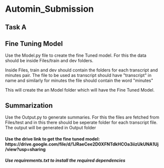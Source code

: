 # Automin_Submission
## Task A

<h2> Fine Tuning Model </h2>
Use the Model.py file to create the fine Tuned model.
For this the data should be inside Files/train and dev folders.

Inside Files, train and dev should contain the folders for each transcript and minutes pair. The file to be used as transcript should have "transcript" in name and similarly for minutes the file should contain the word "minutes"

This will create the an Model folder which will have the Fine Tuned Model. 

<h2> Summarization </h2>
Use the Output.py to generate summaries.
For this the files are fetched from Files/test and in this there should be seperate folder for each transcript file.
The output will be generated in Output folder

<h4> Use the drive link to get the fine tuned model: https://drive.google.com/file/d/1JRaeCee2D0XFNTdkHCOa3iizUkUNA1Uj/view?usp=sharing </h4>
<h5> Use requirements.txt to install the required dependencies </h5>
